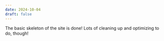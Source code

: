 ```yaml
---
date: 2024-10-04
draft: false
---
```

The basic skeleton of the site is done! Lots of cleaning up and optimizing to do, though!